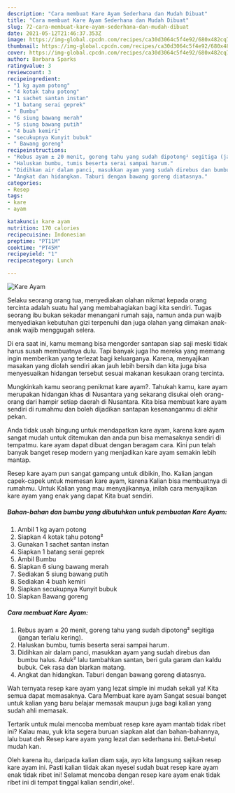 ```yaml
---
description: "Cara membuat Kare Ayam Sederhana dan Mudah Dibuat"
title: "Cara membuat Kare Ayam Sederhana dan Mudah Dibuat"
slug: 72-cara-membuat-kare-ayam-sederhana-dan-mudah-dibuat
date: 2021-05-12T21:46:37.353Z
image: https://img-global.cpcdn.com/recipes/ca30d3064c5f4e92/680x482cq70/kare-ayam-foto-resep-utama.jpg
thumbnail: https://img-global.cpcdn.com/recipes/ca30d3064c5f4e92/680x482cq70/kare-ayam-foto-resep-utama.jpg
cover: https://img-global.cpcdn.com/recipes/ca30d3064c5f4e92/680x482cq70/kare-ayam-foto-resep-utama.jpg
author: Barbara Sparks
ratingvalue: 3
reviewcount: 3
recipeingredient:
- "1 kg ayam potong"
- "4 kotak tahu potong"
- "1 sachet santan instan"
- "1 batang serai geprek"
- " Bumbu"
- "6 siung bawang merah"
- "5 siung bawang putih"
- "4 buah kemiri"
- "secukupnya Kunyit bubuk"
- " Bawang goreng"
recipeinstructions:
- "Rebus ayam ± 20 menit, goreng tahu yang sudah dipotong² segitiga (jangan terlalu kering)."
- "Haluskan bumbu, tumis beserta serai sampai harum."
- "Didihkan air dalam panci, masukkan ayam yang sudah direbus dan bumbu halus. Aduk² lalu tambahkan santan, beri gula garam dan kaldu bubuk. Cek rasa dan biarkan matang."
- "Angkat dan hidangkan. Taburi dengan bawang goreng diatasnya."
categories:
- Resep
tags:
- kare
- ayam

katakunci: kare ayam 
nutrition: 170 calories
recipecuisine: Indonesian
preptime: "PT11M"
cooktime: "PT45M"
recipeyield: "1"
recipecategory: Lunch

---
```



![Kare Ayam](https://img-global.cpcdn.com/recipes/ca30d3064c5f4e92/680x482cq70/kare-ayam-foto-resep-utama.jpg)

Selaku seorang orang tua, menyediakan olahan nikmat kepada orang tercinta adalah suatu hal yang membahagiakan bagi kita sendiri. Tugas seorang ibu bukan sekadar menangani rumah saja, namun anda pun wajib menyediakan kebutuhan gizi terpenuhi dan juga olahan yang dimakan anak-anak wajib menggugah selera.

Di era  saat ini, kamu memang bisa mengorder santapan siap saji meski tidak harus susah membuatnya dulu. Tapi banyak juga lho mereka yang memang ingin memberikan yang terlezat bagi keluarganya. Karena, menyajikan masakan yang diolah sendiri akan jauh lebih bersih dan kita juga bisa menyesuaikan hidangan tersebut sesuai makanan kesukaan orang tercinta. 



Mungkinkah kamu seorang penikmat kare ayam?. Tahukah kamu, kare ayam merupakan hidangan khas di Nusantara yang sekarang disukai oleh orang-orang dari hampir setiap daerah di Nusantara. Kita bisa membuat kare ayam sendiri di rumahmu dan boleh dijadikan santapan kesenanganmu di akhir pekan.

Anda tidak usah bingung untuk mendapatkan kare ayam, karena kare ayam sangat mudah untuk ditemukan dan anda pun bisa memasaknya sendiri di tempatmu. kare ayam dapat dibuat dengan beragam cara. Kini pun telah banyak banget resep modern yang menjadikan kare ayam semakin lebih mantap.

Resep kare ayam pun sangat gampang untuk dibikin, lho. Kalian jangan capek-capek untuk memesan kare ayam, karena Kalian bisa membuatnya di rumahmu. Untuk Kalian yang mau menyajikannya, inilah cara menyajikan kare ayam yang enak yang dapat Kita buat sendiri.

<!--inarticleads1-->

##### Bahan-bahan dan bumbu yang dibutuhkan untuk pembuatan Kare Ayam:

1. Ambil 1 kg ayam potong
1. Siapkan 4 kotak tahu potong²
1. Gunakan 1 sachet santan instan
1. Siapkan 1 batang serai geprek
1. Ambil  Bumbu
1. Siapkan 6 siung bawang merah
1. Sediakan 5 siung bawang putih
1. Sediakan 4 buah kemiri
1. Siapkan secukupnya Kunyit bubuk
1. Siapkan  Bawang goreng




<!--inarticleads2-->

##### Cara membuat Kare Ayam:

1. Rebus ayam ± 20 menit, goreng tahu yang sudah dipotong² segitiga (jangan terlalu kering).
1. Haluskan bumbu, tumis beserta serai sampai harum.
1. Didihkan air dalam panci, masukkan ayam yang sudah direbus dan bumbu halus. Aduk² lalu tambahkan santan, beri gula garam dan kaldu bubuk. Cek rasa dan biarkan matang.
1. Angkat dan hidangkan. Taburi dengan bawang goreng diatasnya.




Wah ternyata resep kare ayam yang lezat simple ini mudah sekali ya! Kita semua dapat memasaknya. Cara Membuat kare ayam Sangat sesuai banget untuk kalian yang baru belajar memasak maupun juga bagi kalian yang sudah ahli memasak.

Tertarik untuk mulai mencoba membuat resep kare ayam mantab tidak ribet ini? Kalau mau, yuk kita segera buruan siapkan alat dan bahan-bahannya, lalu buat deh Resep kare ayam yang lezat dan sederhana ini. Betul-betul mudah kan. 

Oleh karena itu, daripada kalian diam saja, ayo kita langsung sajikan resep kare ayam ini. Pasti kalian tiidak akan nyesel sudah buat resep kare ayam enak tidak ribet ini! Selamat mencoba dengan resep kare ayam enak tidak ribet ini di tempat tinggal kalian sendiri,oke!.

